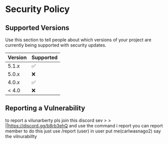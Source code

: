 # Security Policy

## Supported Versions

Use this section to tell people about which versions of your project are
currently being supported with security updates.

| Version | Supported          |
| ------- | ------------------ |
| 5.1.x   | :white_check_mark: |
| 5.0.x   | :x:                |
| 4.0.x   | :white_check_mark: |
| < 4.0   | :x:                |

## Reporting a Vulnerability
to report a vilunarberty pls join this discord sev > > ||https://discord.gg/b8rb3ehQ
and use the command i report you can report member 
to do this just use /report (user) in user put me(carlwasnago2) say the vilnurabillty

